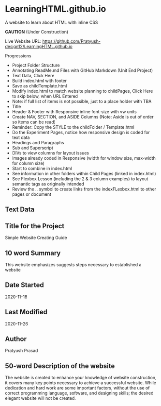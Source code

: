 # LearningHTML.github.io
A website to learn about HTML with inline CSS


**CAUTION** (Under Construction)

Live Website URL: https://github.com/Pratyush-design12/LearningHTML.github.io

Progressions
- Project Folder Structure
- Annotating ReadMe.md Files with GitHub Markdown (Unit End Project)
- Text Data, <a herf="">Click Here</a>
- Build index.html with footer
- Save as childTemplate.html
- Modify index.html to match website planning to childPages, Click Here to skip below, when URL Entered
- Note: if full list of items is not possible, just to a place holder with TBA
- Title
- Header & Footer with Responsive inline font-size with vw units
- Create NAV, SECTION, and ASIDE Columns (Note: Aside is out of order so items can be read)
- Reminder: Copy the STYLE to the childFolder / Template.html
- Do the Experiment Pages, notice how responsive design is coded for text data
- Headings and Paragraphs
- Sub and Superscript
- DIVs to view columns for layout issues
- Images already coded in Responsive (width for window size, max-width for column size)
- Start to combine in index.html
- See information in other folders within Child Pages (linked in index.html)
- See Flexbox Lesson (including the 2 & 3 column examples) to layout semantic tags as originally intended
- Review the .. symbol to create links from the indexFLexbox.html to other pages or document

## Text Data

## Title for the Project
Simple Website Creating Guide


## 10 word Summary
This website emphasizes suggests steps necessary to established a website



## Date Started
 2020-11-18


## Last Modified
 2020-11-26


## Author
 Pratyush Prasad

## 50-word Description of the website
The website is created to enhance your knowledge of website construction, it covers many key points necessary to achieve a successful website. While dedication and hard work are some important factors, without the use of correct programming language, software, and designing skills; the desired elegant website will not be created.
